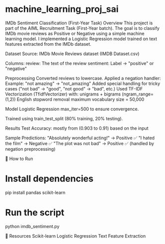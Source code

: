 # machine_learning_proj_sai
IMDb Sentiment Classification (First-Year Task)
Overview
This project is part of the AIML Recruitment Task (First-Year batch).
The goal is to classify IMDb movie reviews as Positive or Negative using a simple machine learning model.
I implemented a Logistic Regression model trained on text features extracted from the IMDb dataset.

Dataset
Source: IMDb Movie Reviews dataset (IMDB Dataset.csv)

Columns:
review: The text of the review
sentiment: Label → "positive" or "negative"

Preprocessing
Converted reviews to lowercase.
Applied a negation handler:
Example: "not amazing" → "not_amazing"
Added special handling for tricky cases ("not bad" → "good", "not good" → "bad", etc.)
Used TF-IDF Vectorization (TfidfVectorizer) with:
unigrams + bigrams (ngram_range=(1,2))
English stopword removal
maximum vocabulary size = 50,000

Model
Logistic Regression
max_iter=500 to ensure convergence.

Trained using train_test_split (80% training, 20% testing).

Results
Test Accuracy: mostly from (0.903 to 0.91) based on the input

Sample Predictions:
"Absolutely wonderful acting!" → Positive ✅
"I hated the film" → Negative ✅
"The plot was not bad" → Positive ✅ (handled by negation preprocessing)

🚀 How to Run
# Install dependencies
pip install pandas scikit-learn
# Run the script
python imdb_sentiment.py

📘 Resources
Scikit-learn Logistic Regression
Text Feature Extraction
